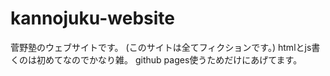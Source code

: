# kannojuku-website
菅野塾のウェブサイトです。
(このサイトは全てフィクションです。)
htmlとjs書くのは初めてなのでかなり雑。
github pages使うためだけにあげてます。
